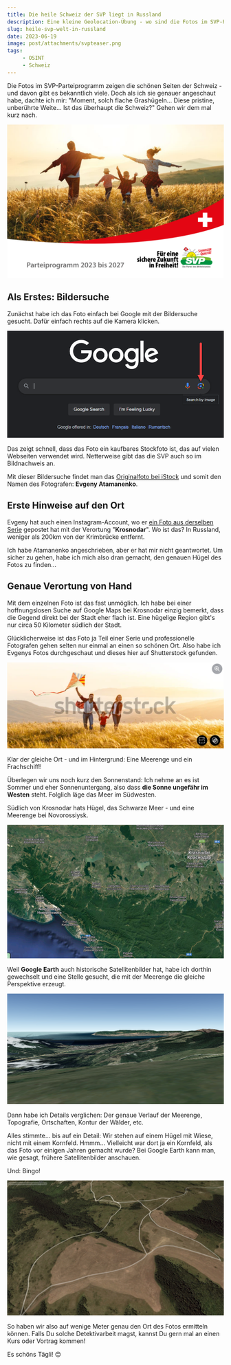 ```yaml
---
title: Die heile Schweiz der SVP liegt in Russland
description: Eine kleine Geolocation-Übung - wo sind die Fotos im SVP-Parteiprogramm her?
slug: heile-svp-welt-in-russland
date: 2023-06-19
image: post/attachments/svpteaser.png
tags:
     - OSINT
     - Schweiz
---
```


Die Fotos im SVP-Parteiprogramm zeigen die schönen Seiten der Schweiz - und davon gibt es bekanntlich viele. Doch als ich sie genauer angeschaut habe, dachte ich mir: "Moment, solch flache Grashügeln... Diese pristine, unberührte Weite... Ist das überhaupt die Schweiz?" Gehen wir dem mal kurz nach.

![attachments/svp1.png](post/attachments/svp1.png)

## Als Erstes: Bildersuche

Zunächst habe ich das Foto einfach bei Google mit der Bildersuche gesucht. Dafür einfach rechts auf die Kamera klicken.

![attachments/svp6.png](post/attachments/svp6.png)

Das zeigt schnell, dass das Foto ein kaufbares Stockfoto ist, das auf vielen Webseiten verwendet wird. Netterweise gibt das die SVP auch so im Bildnachweis an. 

Mit dieser Bildersuche findet man das [Originalfoto bei iStock](https://www.istockphoto.com/de/foto/mutter-vater-sohn-und-tochter-bei-sonnenuntergang-gm1159094800-316832689?phrase=happy+family%3A+mother%2C+father%2C+children+son+and+daughter+running+and+jumping+on+nature+on+sunset ) und somit den Namen des Fotografen: **Evgeny Atamanenko**. 

## Erste Hinweise auf den Ort

Evgeny hat auch einen Instagram-Account, wo er [ein Foto aus derselben Serie](https://www.instagram.com/p/BlA3ZRrA5WZ/?hl=en) gepostet hat mit der Verortung "**Krosnodar**". Wo ist das? In Russland, weniger als 200km von der Krimbrücke entfernt.

Ich habe Atamanenko angeschrieben, aber er hat mir nicht geantwortet. Um sicher zu gehen, habe ich mich also dran gemacht, den genauen Hügel des Fotos zu finden...

## Genaue Verortung von Hand

Mit dem einzelnen Foto ist das fast unmöglich. Ich habe bei einer hoffnungslosen Suche auf Google Maps bei Krosnodar einzig bemerkt, dass die Gegend direkt bei der Stadt eher flach ist. Eine hügelige Region gibt's nur circa 50 Kilometer südlich der Stadt.

Glücklicherweise ist das Foto ja Teil einer Serie und professionelle Fotografen gehen selten nur einmal an einen so schönen Ort. Also habe ich Evgenys Fotos durchgeschaut und dieses hier auf Shutterstock gefunden.

![attachments/svp2.png](post/attachments/svp2.png)

Klar der gleiche Ort - und im Hintergrund: Eine Meerenge und ein Frachschiff!

Überlegen wir uns noch kurz den Sonnenstand: Ich nehme an es ist Sommer und eher Sonnenuntergang, also dass **die Sonne ungefähr im Westen** steht. Folglich läge das Meer im Südwesten.

Südlich von Krosnodar hats Hügel, das Schwarze Meer - und eine Meerenge bei Novorossiysk.

![attachments/svp3.png](post/attachments/svp3.png)

Weil **Google Earth** auch historische Satellitenbilder hat, habe ich dorthin gewechselt und eine Stelle gesucht, die mit der Meerenge die gleiche Perspektive erzeugt.

![attachments/svp4.png](post/attachments/svp4.png)

Dann habe ich Details verglichen: Der genaue Verlauf der Meerenge, Topografie, Ortschaften,  Kontur der Wälder, etc. 

Alles stimmte... bis auf ein Detail: Wir stehen auf einem Hügel mit Wiese, nicht mit einem Kornfeld. Hmmm... Vielleicht war dort ja ein Kornfeld, als das Foto vor einigen Jahren gemacht wurde? Bei Google Earth kann man, wie gesagt, frühere Satellitenbilder anschauen. 

Und: Bingo!

![attachments/svp5.png](post/attachments/svp5.png)

So haben wir also auf wenige Meter genau den Ort des Fotos ermitteln können. Falls Du solche Detektivarbeit magst, kannst Du gern mal an einen Kurs oder Vortrag kommen! 

Es schöns Tägli! 😊